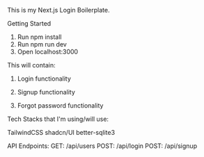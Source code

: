 This is my Next.js Login Boilerplate.

Getting Started

1. Run npm install
1. Run npm run dev
1. Open localhost:3000

This will contain:

1. Login functionality

1. Signup functionality

1. Forgot password functionality

Tech Stacks that I'm using/will use:

TailwindCSS
shadcn/UI
better-sqlite3


API Endpoints:
GET: /api/users
POST: /api/login
POST: /api/signup